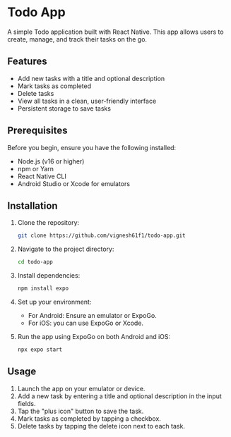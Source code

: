 # Todo App

A simple Todo application built with React Native. This app allows users to create, manage, and track their tasks on the go.

## Features

- Add new tasks with a title and optional description
- Mark tasks as completed
- Delete tasks
- View all tasks in a clean, user-friendly interface
- Persistent storage to save tasks

## Prerequisites

Before you begin, ensure you have the following installed:
- Node.js (v16 or higher)
- npm or Yarn
- React Native CLI
- Android Studio or Xcode for emulators

## Installation

1. Clone the repository:
   ```bash
   git clone https://github.com/vignesh61f1/todo-app.git
   ```

2. Navigate to the project directory:
   ```bash
   cd todo-app
   ```

3. Install dependencies:
   ```bash
   npm install expo
   ```

4. Set up your environment:
   - For Android: Ensure an emulator or ExpoGo.
   - For iOS: you can use ExpoGo or Xcode.

5. Run the app using ExpoGo on both Android and iOS:
   ```bash
   npx expo start
   ```
  

## Usage

1. Launch the app on your emulator or device.
2. Add a new task by entering a title and optional description in the input fields.
3. Tap the "plus icon" button to save the task.
4. Mark tasks as completed by tapping a checkbox.
5. Delete tasks by tapping the delete icon next to each task.
